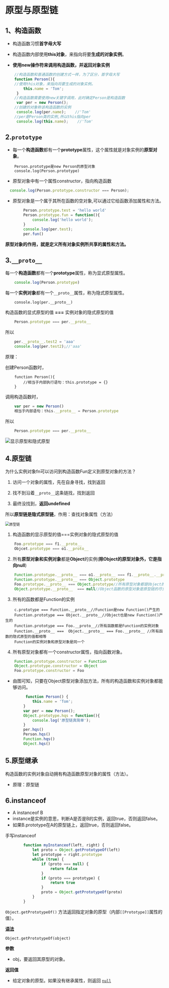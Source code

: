 # 原型与原型链

## 1、构造函数

- 构造函数习惯**首字母大写**

- 构造函数内部使用**this对象**，来指向将要**生成的对象实例**。

- **使用new操作符来调用构造函数，并返回对象实例**

```js
	//构造函数和普通函数的创建方式一样，为了区分，首字母大写
	function Person(){
    //使用this对象，来指向将要生成的对象实例。
        this.name = 'Tom';
     }
	//构造函数需要使用new关键字调用，此时确定Person是构造函数
     var per = new Person();
	//创建的对象称该构造函数的实例
     console.log(per.name);    //'Tom'
	//per是Person类的实例,所以this指向per
     console.log(this.name);    //'Tom'
```

## 2.`prototype`

- 每一个**构造函数**都有一个**prototype**属性，这个属性就是对象实例的**原型对象**。

```
	Person.prototype是new Person的原型对象
	console.log(Person.prototype)
```

- 原型对象中有一个属性constructor，指向构造函数

```js
  console.log(Person.prototype.constructor === Person);
```

- 原型对象是一个属于其所在函数的空对象,可以通过它给函数添加属性和方法。

```js
        Person.prototype.test = 'hello world'
        Person.prototype.fun = function(){
            console.log('hello world');
        }
        console.log(per.test);
        per.fun()
```

**原型对象的作用，就是定义所有对象实例所共享的属性和方法。**

## 3.`__proto__`

每一个**构造函数**都有一个**prototype**属性，称为显式原型属性。

```js
	console.log(Person.prototype)
```

每一个**实例对象**都有一个`__proto__`属性，称为隐式原型属性。

```
	console.log(per.__proto__)
```

构造函数的显式原型的值 **===** 实例对象的隐式原型的值

```js
    Person.prototype === per.__proto__
```

所以

```js
    per.__proto__.test2 = 'aaa'
    console.log(per.test2);//'aaa'
```

原理：

创建Person函数时，

```
	function Person(){
		//相当于内部执行语句：this.prototype = {}
	}
```

调用构造函数时，

```js
	var per = new Person()
	相当于内部语句：this.__proto__ = Person.prototype
```

所以

```js
	Person.prototype === per.__proto__
```

![显示原型和隐式原型](D:\user\Desktop\scripthqs\note\material\js\显示原型和隐式原型.png)

## 4.原型链

为什么实例对象fn可以访问到构造函数Fun定义到原型对象的方法？

1. 访问一个对象的属性，先在自身寻找，找到返回

2. 找不到沿着`__proto__`这条链找，找到返回

3. 最终没找到，**返回undefined**

所以**原型链是隐式原型链**，作用：查找对象属性（方法）

<img src="D:\user\Desktop\scripthqs\note\material\js\原型链.png" alt="原型链" style="zoom:80%;" />

1. 构造函数的显示原型的值===实例对象的隐式原型的值

```js
    Foo.prototype === f1.__proto__
    Objcet.prototype === o1.__proto__
```

2. 所有**原型对象和实例对象**都是**Object**的实例(**除Object的原型对象外，它是指向null**)

```js
	Function.prototype.__proto__ === o1.__proto__ === f1.__proto__.__proto__ === Object.prototype
	Function.prototype.__proto__ === Object.prototype
	Foo.prototype.__proto__ === Object.prototype//所有原型对象都是Object的实例对象
	Object.prototype.__proto__  === null//Object函数的原型对象是原型链的尽头
```

3. 所有的函数都是Function的实例

```
	c.prototype === Function.__proto__//Function是new Function()产生的
    Function.prototype === Object.__proto__//Object也是new Function()产生的
    Function.prototype === Foo.__proto__//所有函数都是Function的实例对象
    Function.__proto__ ===  Object.__proto__ === Foo.__proto__ //所有函数的隐式原型的值都相等
    Function的实例对象和原型对象是同一个
```

4. 所有原型对象都有一个constructor属性，指向函数对象。

```js
	Function.prototype.constructor = Function
	Object.prototype.constructor = Object
	Foo.prototype.constructor = Foo
```

- 由图可知，只要在Object原型对象添加方法，所有的构造函数和实例对象都能够访问。

```js
    	 function Person() {
            this.name = 'Tom';
        }
        var per = new Person();   
		Object.prototype.hqs = function(){
            console.log('原型链真简单');
        }
        per.hqs()
        Person.hqs()
        Function.hqs()
        Object.hqs()
```

## 5.原型继承

构造函数的实例对象自动拥有构造函数原型对象的属性（方法）。

- 原理：原型链

## 6.instanceof

- A instanceof B
- instance是实例的意思，判断A是否是B的实例，返回true，否则返回false。
- 如果B.prototype在A的原型链上，返回true，否则返回false。

手写instanceof

```js
        function myInstanceof(left, right) {
            let proto = Object.getPrototypeOf(left)
            let prototype = right.prototype
            while (true) {
                if (proto === null) {
                    return false
                }
                if (proto === prototype) {
                    return true
                }
                proto = Object.getPrototypeOf(proto)
            }
        }
```

`Object.getPrototypeOf()` 方法返回指定对象的原型（内部`[[Prototype]]`属性的值）。

**[语法](https://developer.mozilla.org/zh-CN/docs/Web/JavaScript/Reference/Global_Objects/Object/GetPrototypeOf#语法)**

```
Object.getPrototypeOf(object)
```

**参数**

- obj，要返回其原型的对象。

**返回值**

- 给定对象的原型。如果没有继承属性，则返回 [`null`](https://developer.mozilla.org/zh-CN/docs/Web/JavaScript/Reference/Global_Objects/null)

